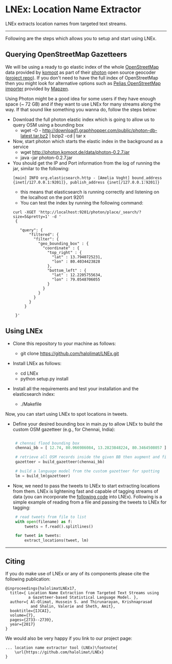 # LNEx: Location Name Extractor #

LNEx extracts location names from targeted text streams.

---

Following are the steps which allows you to setup and start using LNEx.

## Querying OpenStreetMap Gazetteers  ##

We will be using a ready to go elastic index of the whole [OpenStreetMap](http://www.osm.org) data provided by [komoot](http://www.komoot.de) as part of their [photon](https://photon.komoot.de/) open source geocoder ([project repo](https://github.com/komoot/photon)). If you don't need to have the full index of OpenStreetMap then you might look for alternative options such as [Pelias OpenStreetMap importer](https://github.com/pelias/openstreetmap) provided by [Mapzen](https://www.mapzen.com/).

Using Photon might be a good idea for some users if they have enough space (~ 72 GB) and if they want to use LNEx for many streams along the way. If that sound like something you wanna do, follow the steps below:

 - Download the full photon elastic index which is going to allow us to query OSM using a bounding box
   - wget -O - http://download1.graphhopper.com/public/photon-db-latest.tar.bz2 | bzip2 -cd | tar x
 - Now, start photon which starts the elastic index in the background as a service
   - wget http://photon.komoot.de/data/photon-0.2.7.jar
   - java -jar photon-0.2.7.jar
 - You should get the IP and Port information from the log of running the jar, similar to the following:
   ```
   [main] INFO org.elasticsearch.http - [Amelia Voght] bound_address {inet[/127.0.0.1:9201]}, publish_address {inet[/127.0.0.1:9201]}
   ```
   - this means that elasticsearch is running correctly and listening on the localhost on the port 9201
   - You can test the index by running the following command:
   ```
   curl -XGET 'http://localhost:9201/photon/place/_search/?size=5&pretty=1' -d '
    {

      "query": {
          "filtered": {
            "filter": {
              "geo_bounding_box" : {
                "coordinate" : {
                  "top_right" : {
                    "lat" : 13.7940725231,
                    "lon" : 80.4034423828
                  },
                  "bottom_left" : {
                    "lat" : 12.2205755634,
                    "lon" : 79.0548706055
                  }
                }
              }
            }
          }
        }

    }'
    ```

## Using LNEx ##

 - Clone this repository to your machine as follows:
   - git clone https://github.com/halolimat/LNEx.git

 - Install LNEx as follows:
   - cd LNEx
   - python setup.py install

 - Install all the requirements and test your installation and the elasticsearch index:
   - ./Makefile

Now, you can start using LNEx to spot locations in tweets.

 - Define your desired bounding box in main.py to allow LNEx to build the custom OSM gazetteer (e.g., for Chennai, India):

   ```python

    # chennai flood bounding box
    chennai_bb = [ 12.74, 80.066986084, 13.2823848224, 80.3464508057 ]

    # retrieve all OSM records inside the given BB then augment and filter the gazetteer
    gazetteer = build_gazetteer(chennai_bb)

    # build a language model from the custom gazetteer for spotting
    lm = build_lm(gazetteer)

   ```
 - Now, we need to pass the tweets to LNEx to start extracting locations from them. LNEx is lightening fast and capable of tagging streams of data (you can incorporate the [following code](https://github.com/tweepy/tweepy/blob/master/examples/streaming.py) into LNEx). Following is a simple example of reading from a file and passing the tweets to LNEx for tagging:
   ```python
    # read tweets from file to list
    with open(filename) as f:
        tweets = f.read().splitlines()

    for tweet in tweets:
        extract_locations(tweet, lm)
   ```
---

## Citing ##

If you do make use of LNEx or any of its components please cite the following publication:

    @inproceedings{halolimatLNEx17,
      title={ Location Name Extraction from Targeted Text Streams using
              a Gazetteer-based Statistical Language Model. },
      author={ Al-Olimat, Hussein S. and Thirunarayan, Krishnaprasad
               and Shalin, Valerie and Sheth, Amit},
      booktitle={IJCAI},
      volume={7},
      pages={2733--2739},
      year={2017}
    }

We would also be very happy if you link to our project page:

    ... location name extractor tool (LNEx)\footnote{
        \url{https://github.com/halolimat/LNEx}
    }
